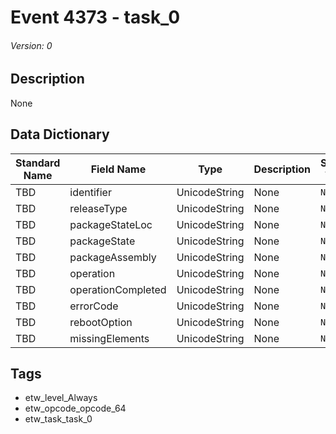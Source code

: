 # Event 4373 - task_0
###### Version: 0

## Description
None

## Data Dictionary
|Standard Name|Field Name|Type|Description|Sample Value|
|---|---|---|---|---|
|TBD|identifier|UnicodeString|None|`None`|
|TBD|releaseType|UnicodeString|None|`None`|
|TBD|packageStateLoc|UnicodeString|None|`None`|
|TBD|packageState|UnicodeString|None|`None`|
|TBD|packageAssembly|UnicodeString|None|`None`|
|TBD|operation|UnicodeString|None|`None`|
|TBD|operationCompleted|UnicodeString|None|`None`|
|TBD|errorCode|UnicodeString|None|`None`|
|TBD|rebootOption|UnicodeString|None|`None`|
|TBD|missingElements|UnicodeString|None|`None`|

## Tags
* etw_level_Always
* etw_opcode_opcode_64
* etw_task_task_0